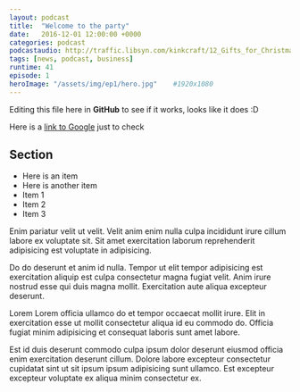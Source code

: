 ```yaml
---
layout: podcast
title:  "Welcome to the party"
date:   2016-12-01 12:00:00 +0000
categories: podcast
podcastaudio: http://traffic.libsyn.com/kinkcraft/12_Gifts_for_Christmas.mp3
tags: [news, podcast, business]
runtime: 41
episode: 1
heroImage: "/assets/img/ep1/hero.jpg"    #1920x1080
---
```

Editing this file here in **GitHub** to see if it works, looks like it does :D 

Here is a [link to Google](http://www.google.com) just to check

## Section
- Here is an item
- Here is another item
- Item 1
- Item 2
- Item 3

Enim pariatur velit ut velit. Velit anim enim nulla culpa incididunt irure cillum labore ex voluptate sit. Sit amet exercitation laborum reprehenderit adipisicing est voluptate in adipisicing.

Do do deserunt et anim id nulla. Tempor ut elit tempor adipisicing est exercitation aliquip est culpa consectetur magna fugiat velit. Anim irure nostrud esse qui duis magna mollit. Exercitation aute aliqua excepteur deserunt.

Lorem Lorem officia ullamco do et tempor occaecat mollit irure. Elit in exercitation esse ut mollit consectetur aliqua id eu commodo do. Officia fugiat minim adipisicing et consequat laboris sunt amet labore.

Est id duis deserunt commodo culpa ipsum dolor deserunt eiusmod officia enim exercitation deserunt cillum. Dolore labore excepteur consectetur cupidatat sint ut sit ipsum ipsum adipisicing sunt ullamco. Est excepteur excepteur voluptate ex aliqua minim consectetur ex.
